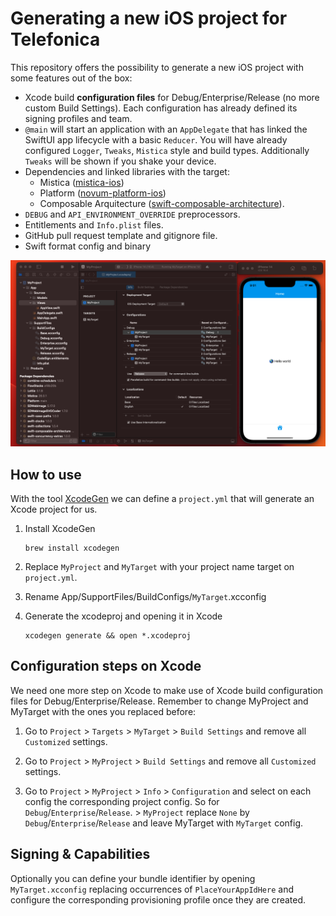 # Generating a new iOS project for Telefonica

This repository offers the possibility to generate a new iOS project with some features out of the box:

* Xcode build **configuration files** for Debug/Enterprise/Release (no more custom Build Settings). Each configuration has already defined its signing profiles and team.
* `@main` will start an application with an `AppDelegate` that has linked the SwiftUI app lifecycle with a basic `Reducer`. You will have already configured `Logger`, `Tweaks`, `Mistica` style and build types. Additionally `Tweaks` will be shown if you shake your device.
* Dependencies and linked libraries with the target:
    - Mistica ([mistica-ios](https://github.com/Telefonica/mistica-ios))
    - Platform ([novum-platform-ios](https://github.com/Telefonica/novum-platform-ios))
    - Composable Arquitecture ([swift-composable-architecture](https://github.com/pointfreeco/swift-composable-architecture)). 
* `DEBUG` and `API_ENVIRONMENT_OVERRIDE` preprocessors.
* Entitlements and `Info.plist` files.
* GitHub pull request template and gitignore file.
* Swift format config and binary

<img src="./doc/images/xcode.png" />

## How to use

With the tool [XcodeGen](https://github.com/yonaskolb/XcodeGen) we can define a `project.yml` that will generate an Xcode project for us.

1. Install XcodeGen
    ```
    brew install xcodegen
    ```

1. Replace `MyProject` and `MyTarget` with your project name target on `project.yml`.

1. Rename App/SupportFiles/BuildConfigs/`MyTarget`.xcconfig

1. Generate the xcodeproj and opening it in Xcode
    ```
    xcodegen generate && open *.xcodeproj
    ```
## Configuration steps on Xcode

We need one more step on Xcode to make use of Xcode build configuration files for Debug/Enterprise/Release. Remember to change MyProject and MyTarget with the ones you replaced before:

1.  Go to `Project` > `Targets` > `MyTarget` > `Build Settings` and remove all `Customized` settings.

1. Go to `Project` > `MyProject` > `Build Settings` and remove all `Customized` settings.

1. Go to `Project` > `MyProject` > `Info` > `Configuration` and select on each config the corresponding project config. So for `Debug`/`Enterprise`/`Release`. > `MyProject` replace `None` by `Debug`/`Enterprise`/`Release` and leave MyTarget with `MyTarget` config.

## Signing & Capabilities

Optionally you can define your bundle identifier by opening `MyTarget.xcconfig` replacing occurrences of `PlaceYourAppIdHere` and configure the corresponding provisioning profile once they are created.